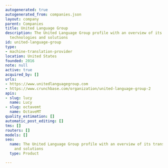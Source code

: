 ```yaml
---
autogenerated: true
autogenerated_from: companies.json
layout: company
parent: Companies
title: United Language Group
description: The United Language Group profile with an overview of its translation
  technologies and solutions
id: united-language-group
type:
- machine-translation-provider
location: United States
founded: 2016
note: null
active: true
acquired_by: []
urls:
- https://www.unitedlanguagegroup.com
- https://www.crunchbase.com/organization/united-language-group-2
apis:
- slug: lucy
  name: Lucy
- slug: octavemt
  name: OctaveMT
quality_estimation: []
automatic_post_editing: []
tms: []
routers: []
models: []
seo:
  name: The United Language Group profile with an overview of its translation technologies
    and solutions
  type: Product

---
```


